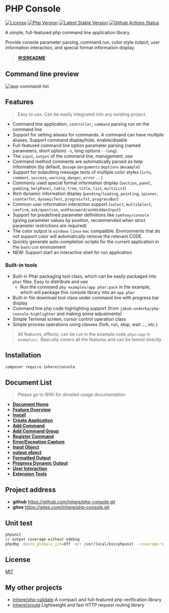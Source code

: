 # PHP Console

[![License](https://img.shields.io/packagist/l/inhere/console.svg?style=flat-square)](LICENSE)
[![Php Version](https://img.shields.io/badge/php-%3E=7.3.0-brightgreen.svg?maxAge=2592000)](https://packagist.org/packages/inhere/console)
[![Latest Stable Version](http://img.shields.io/packagist/v/inhere/console.svg)](https://packagist.org/packages/inhere/console)
[![Github Actions Status](https://github.com/inhere/php-console/workflows/Unit-tests/badge.svg)](https://github.com/inhere/php-console/actions)

A simple, full-featured php command line application library. 

Provide console parameter parsing, command run, color style output, user information interaction, and special format information display.

> **[中文README](./README.zh-CN.md)**

## Command line preview

![app-command-list](https://raw.githubusercontent.com/inhere/php-console/master/docs/screenshots/app-command-list.png)

## Features

> Easy to use. Can be easily integrated into any existing project.

- Command line application, `controller`, `command` parsing run on the command line
- Support for setting aliases for commands. A command can have multiple aliases. Support command display/hide, enable/disable
- Full-featured command line option parameter parsing (named parameters, short options `-s`, long options `--long`). 
- The `input`, `output` of the command line, management, use
- Command method comments are automatically parsed as help information (by default, `@usage` `@arguments` `@options` `@example`)
- Support for outputting message texts of multiple color styles (`info`, `comment`, `success`, `warning`, `danger`, `error` ... )
- Commonly used special format information display (`section`, `panel`, `padding`, `helpPanel`, `table`, `tree`, `title`, `list`, `multiList`)
- Rich dynamic information display (`pending/loading`, `pointing`, `spinner`, `counterTxt`, `dynamicText`, `progressTxt`, `progressBar`)
- Common user information interaction support (`select`, `multiSelect`, `confirm`, `ask/question`, `askPassword/askHiddenInput`)
- Support for predefined parameter definitions like `symfony/console` (giving parameter values by position, recommended when strict parameter restrictions are required)
- The color output is `windows` `linux` `mac` compatible. Environments that do not support color will automatically remove the relevant CODE.
- Quickly generate auto-completion scripts for the current application in the `bash/zsh` environment
- NEW: Support start an interactive shell for run application

### Built-in tools

- Built-in Phar packaging tool class, which can be easily packaged into `phar` files. Easy to distribute and use
  - Run the command `php examples/app phar:pack` in the example, which will package this console library into an `app.phar`
- Built-in file download tool class under command line with progress bar display
- Command line php code highlighting support (from `jakub-onderka/php-console-highlighter` and making some adjustments)
- Simple Terminal screen, cursor control operation class
- Simple process operations using classes (fork, run, stop, wait ..., etc.)

> All features, effects; can be run in the example code `phps/app` in `examples/`. Basically covers all the features and can be tested directly

## Installation

```bash
composer require inhere/console
```

## Document List

> Please go to WIKI for detailed usage documentation

- **[Document Home](https://github.com/inhere/php-console/wiki/home)**
- **[Feature Overview](https://github.com/inhere/php-console/wiki/overview)**
- **[Install](https://github.com/inhere/php-console/wiki/install)**
- **[Create Application](https://github.com/inhere/php-console/wiki/quick-start)**
- **[Add Command](https://github.com/inhere/php-console/wiki/add-command)**
- **[Add Command Group](https://github.com/inhere/php-console/wiki/add-group)**
- **[Register Command](https://github.com/inhere/php-console/wiki/register-command)**
- **[Error/Exception Capture](https://github.com/inhere/php-console/wiki/error-handle)**
- **[Input Object](https://github.com/inhere/php-console/wiki/input-instance)**
- **[output object](https://github.com/inhere/php-console/wiki/output-instance)**
- **[Formatted Output](https://github.com/inhere/php-console/wiki/format-output)**
- **[Progress Dynamic Output](https://github.com/inhere/php-console/wiki/process-output)**
- **[User Interaction](https://github.com/inhere/php-console/wiki/user-interactive)**
- **[Extension Tools](https://github.com/inhere/php-console/wiki/extra-tools)**

## Project address

- **github** https://github.com/inhere/php-console.git
- **gitee** https://gitee.com/inhere/php-console.git

## Unit test

```bash
phpunit
// output coverage without xdebug
phpdbg -dauto_globals_jit=Off -qrr /usr/local/bin/phpunit --coverage-text
```

## License

[MIT](LICENSE)

## My other projects

- [inhere/php-validate](https://github.com/inhere/php-validate) A compact and full-featured php verification library
- [inhere/sroute](https://github.com/inhere/php-srouter) Lightweight and fast HTTP request routing library
